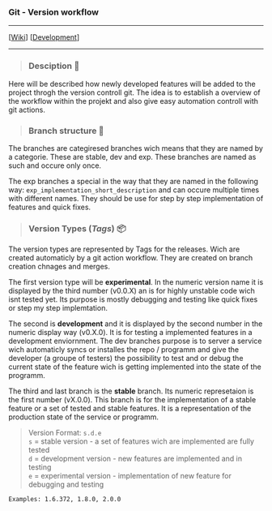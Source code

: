 ### Git - Version workflow
---

[[Wiki](../../README.md)] [[Development](README.md)]

---

> ### Desciption 📄
Here will be described how newly developed features will be added to the project throgh the version controll git. The idea is to establish a overview of the workflow within the projekt and also give easy automation controll with git actions.

> ### Branch structure 🌲
The branches are categiresed branches wich means that they are named by a categorie. These are stable, dev and exp. These branches are named as such and occure only once.

The exp branches a special in the way that they are named in the following way: `exp_implementation_short_description` and can occure multiple times with different names. They should be use for step by step implementation of features and quick fixes.

> ### Version Types (*Tags*) 📦
The version types are represented by Tags for the releases. Wich are created automaticly by a git action workflow. They are created on branch creation chnages and merges.

The first version type will be **experimental**. In the numeric version name it is displayed by the third number (v0.0.X) an is for highly unstable code wich isnt tested yet. Its purpose is mostly debugging and testing like quick fixes or step my step implemtation.

The second is **development** and it is displayed by the second number in the numeric display way (v0.X.0). It is for testing a implemented features in a development enviornment. The dev branches purpose is to server a service wich automaticly syncs or installes the repo / programm and give the developer (a groupe of testers) the possibility to test and or debug the current state of the feature wich is getting implemented into the state of the programm.  

The third and last branch is the **stable** branch. Its numeric represetaion is the first number (vX.0.0). This branch is for the implementation of a stable feature or a set of tested and stable features. It is a representation of the production state of the service or programm.  

> Version Format: ` s.d.e `  
> `s` = stable version - a set of features wich are implemented are fully tested  
> `d` = development version - new features are implemented and in testing  
> `e` = experimental version - implementation of new feature for debugging and testing

```Examples: 1.6.372, 1.8.0, 2.0.0 ```